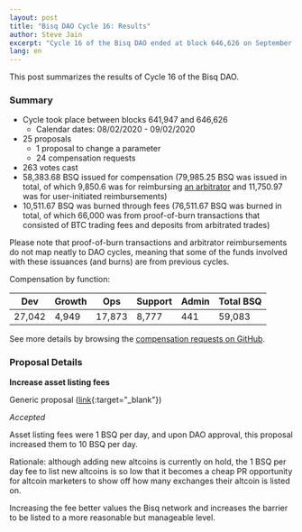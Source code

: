 ```yaml
---
layout: post
title: "Bisq DAO Cycle 16: Results"
author: Steve Jain
excerpt: "Cycle 16 of the Bisq DAO ended at block 646,626 on September 02 2020. This post covers its results. <br><br>"
lang: en
---
```


This post summarizes the results of Cycle 16 of the Bisq DAO.

### Summary

* Cycle took place between blocks 641,947 and 646,626
  * Calendar dates: 08/02/2020 - 09/02/2020
* 25 proposals
  * 1 proposal to change a parameter
  * 24 compensation requests
* 263 votes cast
* 58,383.68 BSQ issued for compensation (79,985.25 BSQ was issued in total, of which 9,850.6 was for reimbursing [an arbitrator](https://bisq.wiki/Arbitrator) and 11,750.97 was for user-initiated reimbursements)
* 10,511.67 BSQ was burned through fees (76,511.67 BSQ was burned in total, of which 66,000 was from proof-of-burn transactions that consisted of BTC trading fees and deposits from arbitrated trades)

Please note that proof-of-burn transactions and arbitrator reimbursements do not map neatly to DAO cycles, meaning that some of the funds involved with these issuances (and burns) are from previous cycles.

Compensation by function:

**Dev**|**Growth**|**Ops**|**Support**|**Admin**|**Total BSQ**
-----|-----|-----|-----|-----|-----
27,042|4,949|17,873|8,777|441|59,083

See more details by browsing the [compensation requests on GitHub](https://github.com/bisq-network/compensation/milestone/7?closed=1).

### Proposal Details

**Increase asset listing fees**

Generic proposal ([link](https://bisq.network/dao-proposals/245){:target="_blank"})

_Accepted_

Asset listing fees were 1 BSQ per day, and upon DAO approval, this proposal increased them to 10 BSQ per day.

Rationale: although adding new altcoins is currently on hold, the 1 BSQ per day fee to list new altcoins is so low that it becomes a cheap PR opportunity for altcoin marketers to show off how many exchanges their altcoin is listed on.

Increasing the fee better values the Bisq network and increases the barrier to be listed to a more reasonable but manageable level.
